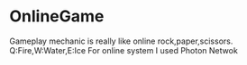 # OnlineGame
Gameplay mechanic is really like online rock,paper,scissors.
Q:Fire,W:Water,E:Ice
For online system I used Photon Netwok
